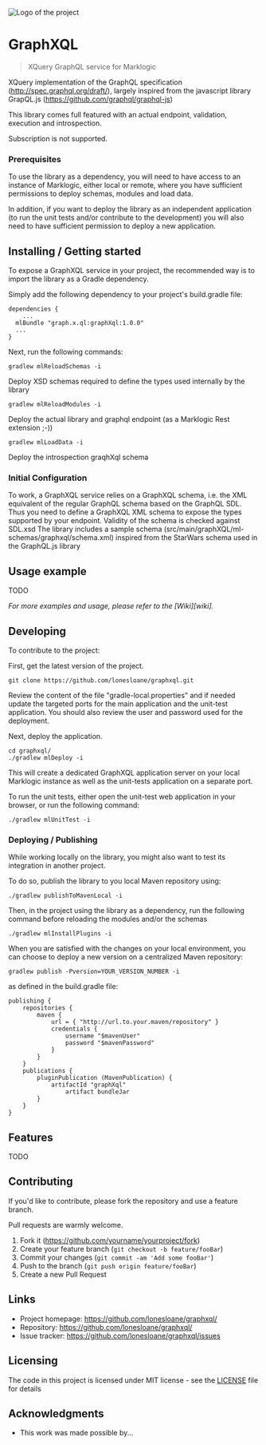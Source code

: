 ![Logo of the project](https://upload.wikimedia.org/wikipedia/commons/thumb/1/17/GraphQL_Logo.svg/240px-GraphQL_Logo.svg.png)

# GraphXQL

> XQuery GraphQL service for Marklogic

XQuery implementation of the GraphQL specification (http://spec.graphql.org/draft/), largely inspired from the javascript library GrapQL.js (https://github.com/graphql/graphql-js)

This library comes full featured with an actual endpoint, validation, execution and introspection.

Subscription is not supported.

### Prerequisites

To use the library as a dependency, you will need to have access to an instance of Marklogic, either local or remote, where you have sufficient permissions to deploy schemas, modules and load data.

In addition, if you want to deploy the library as an independent application (to run the unit tests and/or contribute to the development) you will also need to have sufficient permission to deploy a new application.

## Installing / Getting started

To expose a GraphXQL service in your project, the recommended way is to import the library as a Gradle dependency.

Simply add the following dependency to your project's build.gradle file:

```shell
dependencies {
    ...
  mlBundle "graph.x.ql:graphXql:1.0.0"
  ...
}
```

Next, run the following commands:

```shell
gradlew mlReloadSchemas -i
```

Deploy XSD schemas required to define the types used internally by the library

```shell
gradlew mlReloadModules -i
```

Deploy the actual library and graphql endpoint (as a Marklogic Rest extension ;-))

```shell
gradlew mlLoadData -i
```

Deploy the introspection graqhXql schema

### Initial Configuration

To work, a GraphXQL service relies on a GraphXQL schema, i.e. the XML equivalent of the regular GraphQL schema based on the GraphQL SDL.
Thus you need to define a GraphXQL XML schema to expose the types supported by your endpoint. Validity of the schema is checked against SDL.xsd
The library includes a sample schema (src/main/graphXQL/ml-schemas/graphxql/schema.xml) inspired from the StarWars schema used in the GraphQL.js library

## Usage example

TODO

_For more examples and usage, please refer to the [Wiki][wiki]._

## Developing

To contribute to the project:

First, get the latest version of the project.

```shell
git clone https://github.com/lonesloane/graphxql.git
```

Review the content of the file "gradle-local.properties" and if needed update the targeted ports for the main application and the unit-test application.
You should also review the user and password used for the deployment.

Next, deploy the application.

```shell
cd graphxql/
./gradlew mlDeploy -i
```

This will create a dedicated GraphXQL application server on your local Marklogic instance as well as the unit-tests application on a separate port.

To run the unit tests, either open the unit-test web application in your browser, or run the following command:

```shell
./gradlew mlUnitTest -i
```

### Deploying / Publishing

While working locally on the library, you might also want to test its integration in another project.

To do so, publish the library to you local Maven repository using:

```shell
./gradlew publishToMavenLocal -i
```

Then, in the project using the library as a dependency, run the following command before reloading the modules and/or the schemas

```shell
./gradlew mlInstallPlugins -i
```

When you are satisfied with the changes on your local environment, you can choose to deploy a new version on a centralized Maven repository:

```shell
gradlew publish -Pversion=YOUR_VERSION_NUMBER -i
```

as defined in the build.gradle file:

```
publishing {
    repositories {
        maven {
            url = { "http://url.to.your.maven/repository" }
            credentials {
                username "$mavenUser"
                password "$mavenPassword"
            }
        }
    }
    publications {
        pluginPublication (MavenPublication) {
            artifactId "graphXql"
      			artifact bundleJar
        }
    }
}
```

## Features

TODO

## Contributing

If you'd like to contribute, please fork the repository and use a feature
branch.

Pull requests are warmly welcome.

1. Fork it (<https://github.com/yourname/yourproject/fork>)
2. Create your feature branch (`git checkout -b feature/fooBar`)
3. Commit your changes (`git commit -am 'Add some fooBar'`)
4. Push to the branch (`git push origin feature/fooBar`)
5. Create a new Pull Request

## Links

- Project homepage: https://github.com/lonesloane/graphxql/
- Repository: https://github.com/lonesloane/graphxql/
- Issue tracker: https://github.com/lonesloane/graphxql/issues

## Licensing

The code in this project is licensed under MIT license - see the [LICENSE](LICENSE) file for details

## Acknowledgments

- This work was made possible by...
